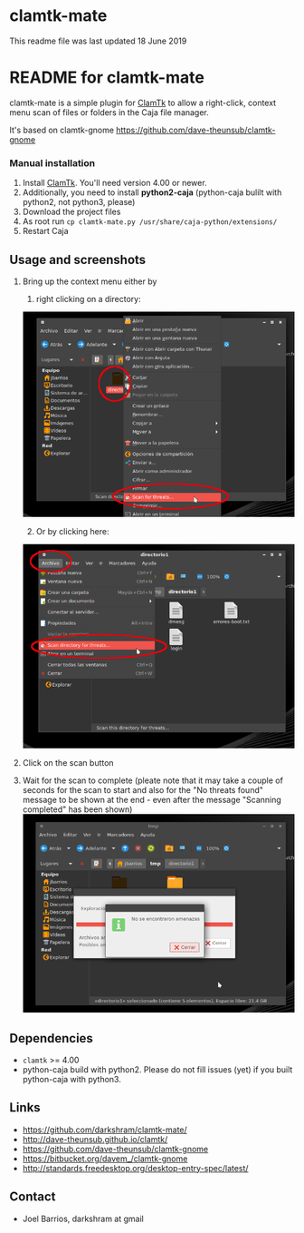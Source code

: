 # clamtk-mate

This readme file was last updated 18 June 2019

# README for clamtk-mate

clamtk-mate is a simple plugin for
[ClamTk](https://github.com/dave-theunsub/clamtk) to allow a right-click,
context menu scan of files or folders in the Caja file manager.

It's based on clamtk-gnome https://github.com/dave-theunsub/clamtk-gnome


### Manual installation

1. Install [ClamTk](https://github.com/dave-theunsub/clamtk). You'll need version 4.00 or newer.
2. Additionally, you need to install __python2-caja__ (python-caja bulilt with python2, not python3, please)
3. Download the project files
4. As root run `cp clamtk-mate.py /usr/share/caja-python/extensions/`
5. Restart Caja


## Usage and screenshots

1. Bring up the context menu either by
   1. right clicking on a directory:
   
   ![starting scan alt 1](_img/starting_scan_alt1.png)
   
   2. Or by clicking here:
   
   ![starting scan alt 2](_img/starting_scan_alt2.png)

2. Click on the scan button

3. Wait for the scan to complete (pleate note that it may take a couple of seconds for the scan to start and also for the "No threats found" message to be shown at the end - even after the message "Scanning completed" has been shown)
![scan result](_img/scan_result.png)


## Dependencies

* `clamtk` >= 4.00
* python-caja build with python2. Please do not fill issues (yet) if you built python-caja with python3.

## Links

* https://github.com/darkshram/clamtk-mate/
* http://dave-theunsub.github.io/clamtk/
* https://github.com/dave-theunsub/clamtk-gnome
* https://bitbucket.org/davem_/clamtk-gnome
* http://standards.freedesktop.org/desktop-entry-spec/latest/

## Contact

* Joel Barrios, darkshram at gmail
